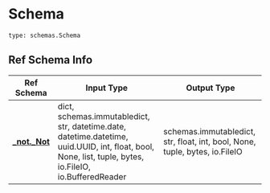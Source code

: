 # Schema
```
type: schemas.Schema
```

## Ref Schema Info
Ref Schema | Input Type | Output Type
---------- | ---------- | -----------
[**_not._Not**](../../../../../../../components/schema/_not.md) | dict, schemas.immutabledict, str, datetime.date, datetime.datetime, uuid.UUID, int, float, bool, None, list, tuple, bytes, io.FileIO, io.BufferedReader | schemas.immutabledict, str, float, int, bool, None, tuple, bytes, io.FileIO
